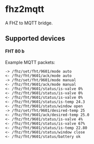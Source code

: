 fhz2mqtt
========

A FHZ to MQTT bridge.

Supported devices
-----------------

#### FHT 80 b
Example MQTT packets:

    -> /fhz/set/fht/9601/mode auto
    <- /fhz/fht/9601/ack/mode auto
    -> /fhz/set/fht/9601/mode manual
    <- /fhz/fht/9601/ack/mode manual
    <- /fhz/fht/9601/status/is-valve 0%
    <- /fhz/fht/9601/status/is-valve 0%
    <- /fhz/fht/9601/status/is-valve 0%
    <- /fhz/fht/9601/status/is-temp 24.3
    <- /fhz/fht/9601/status/window open
    -> /fhz/set/fht/9601/desired-temp 25
    <- /fhz/fht/9601/ack/desired-temp 25.0
    <- /fhz/fht/9601/status/is-valve 4%
    <- /fhz/fht/9601/status/is-valve 67%
    <- /fhz/fht/9601/status/is-temp 22.80
    <- /fhz/fht/9601/status/window close
    <- /fhz/fht/9601/status/battery ok
